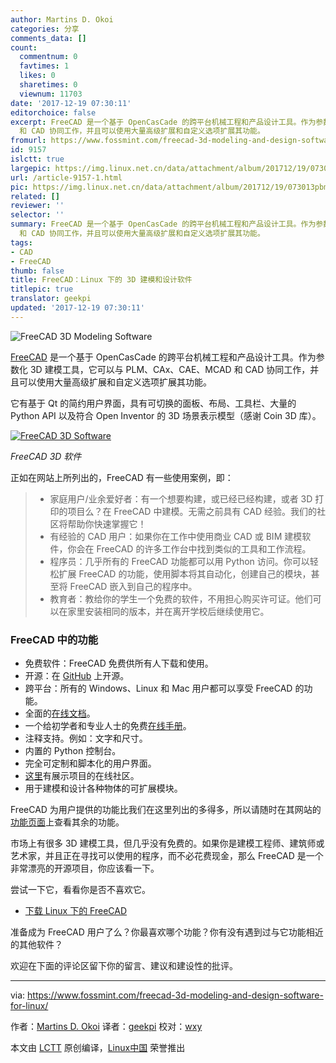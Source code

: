 ```yaml
---
author: Martins D. Okoi
categories: 分享
comments_data: []
count:
  commentnum: 0
  favtimes: 1
  likes: 0
  sharetimes: 0
  viewnum: 11703
date: '2017-12-19 07:30:11'
editorchoice: false
excerpt: FreeCAD 是一个基于 OpenCasCade 的跨平台机械工程和产品设计工具。作为参数化 3D 建模工具，它可以与 PLM、CAx、CAE、MCAD
  和 CAD 协同工作，并且可以使用大量高级扩展和自定义选项扩展其功能。
fromurl: https://www.fossmint.com/freecad-3d-modeling-and-design-software-for-linux/
id: 9157
islctt: true
largepic: https://img.linux.net.cn/data/attachment/album/201712/19/073013pbmhmek4yqzc4zwh.png
url: /article-9157-1.html
pic: https://img.linux.net.cn/data/attachment/album/201712/19/073013pbmhmek4yqzc4zwh.png.thumb.jpg
related: []
reviewer: ''
selector: ''
summary: FreeCAD 是一个基于 OpenCasCade 的跨平台机械工程和产品设计工具。作为参数化 3D 建模工具，它可以与 PLM、CAx、CAE、MCAD
  和 CAD 协同工作，并且可以使用大量高级扩展和自定义选项扩展其功能。
tags:
- CAD
- FreeCAD
thumb: false
title: FreeCAD：Linux 下的 3D 建模和设计软件
titlepic: true
translator: geekpi
updated: '2017-12-19 07:30:11'
---
```


![FreeCAD 3D Modeling Software](/data/attachment/album/201712/19/073013pbmhmek4yqzc4zwh.png)


[FreeCAD](http://www.freecadweb.org/) 是一个基于 OpenCasCade 的跨平台机械工程和产品设计工具。作为参数化 3D 建模工具，它可以与 PLM、CAx、CAE、MCAD 和 CAD 协同工作，并且可以使用大量高级扩展和自定义选项扩展其功能。


它有基于 Qt 的简约用户界面，具有可切换的面板、布局、工具栏、大量的 Python API 以及符合 Open Inventor 的 3D 场景表示模型（感谢 Coin 3D 库）。


[![FreeCAD 3D Software](/data/attachment/album/201712/19/073013goswmwxe0ppe15xa.png)](https://www.fossmint.com/wp-content/uploads/2017/12/FreeCAD-3D-Software.png)


*FreeCAD 3D 软件*


正如在网站上所列出的，FreeCAD 有一些使用案例，即：



> 
> * 家庭用户/业余爱好者：有一个想要构建，或已经已经构建，或者 3D 打印的项目么？在 FreeCAD 中建模。无需之前具有 CAD 经验。我们的社区将帮助你快速掌握它！
> * 有经验的 CAD 用户：如果你在工作中使用商业 CAD 或 BIM 建模软件，你会在 FreeCAD 的许多工作台中找到类似的工具和工作流程。
> * 程序员：几乎所有的 FreeCAD 功能都可以用 Python 访问。你可以轻松扩展 FreeCAD 的功能，使用脚本将其自动化，创建自己的模块，甚至将 FreeCAD 嵌入到自己的程序中。
> * 教育者：教给你的学生一个免费的软件，不用担心购买许可证。他们可以在家里安装相同的版本，并在离开学校后继续使用它。
> 
> 
> 


### FreeCAD 中的功能


* 免费软件：FreeCAD 免费供所有人下载和使用。
* 开源：在 [GitHub](https://github.com/FreeCAD/FreeCAD) 上开源。
* 跨平台：所有的 Windows、Linux 和 Mac 用户都可以享受 FreeCAD 的功能。
* 全面的[在线文档](https://www.freecadweb.org/wiki/Main_Page)。
* 一个给初学者和专业人士的免费[在线手册](https://www.freecadweb.org/wiki/Manual)。
* 注释支持。例如：文字和尺寸。
* 内置的 Python 控制台。
* 完全可定制和脚本化的用户界面。
* [这里](https://forum.freecadweb.org/viewforum.php?f=24)有展示项目的在线社区。
* 用于建模和设计各种物体的可扩展模块。


FreeCAD 为用户提供的功能比我们在这里列出的多得多，所以请随时在其网站的[功能页面](https://www.freecadweb.org/wiki/Feature_list)上查看其余的功能。


市场上有很多 3D 建模工具，但几乎没有免费的。如果你是建模工程师、建筑师或艺术家，并且正在寻找可以使用的程序，而不必花费现金，那么 FreeCAD 是一个非常漂亮的开源项目，你应该看一下。


尝试一下它，看看你是否不喜欢它。


* [下载 Linux 下的 FreeCAD](https://www.freecadweb.org/wiki/Download)


准备成为 FreeCAD 用户了么？你最喜欢哪个功能？你有没有遇到过与它功能相近的其他软件？


欢迎在下面的评论区留下你的留言、建议和建设性的批评。




---


via: <https://www.fossmint.com/freecad-3d-modeling-and-design-software-for-linux/>


作者：[Martins D. Okoi](https://www.fossmint.com/author/dillivine/) 译者：[geekpi](https://github.com/geekpi) 校对：[wxy](https://github.com/wxy)


本文由 [LCTT](https://github.com/LCTT/TranslateProject) 原创编译，[Linux中国](https://linux.cn/) 荣誉推出